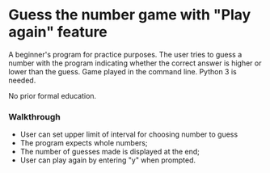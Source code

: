 # Guess the number game with "Play again" feature
A beginner's program for practice purposes. The user tries to guess a number with the program indicating whether the correct answer is higher or lower than the guess.
Game played in the command line. Python 3 is needed.  

No prior formal education.

### __Walkthrough__
* User can set upper limit of interval for choosing number to guess
* The program expects whole numbers;
* The number of guesses made is displayed at the end;
* User can play again by entering "y" when prompted.